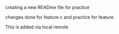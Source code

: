 creating a new READme file for practice

changes done for feature c and practice for feature


This is added via local remote

